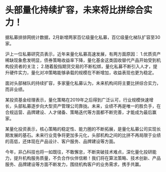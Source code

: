 # 头部量化持续扩容，未来将比拼综合实力！

据私募排排网统计数据，2月新增两家百亿级量化私募，百亿级量化梯队扩容至30家。

沪上一位私募研究员表示，近年来量化私募高速发展，有两方面原因：
1.优质资产稀缺现象愈发明显，债券策略收益率下降，量化基金这类固收替代产品开始受到机构投资者的关注；
2.随着股指期货交易的不断松绑，量化私募不断引入人才，提升硬件实力，量化对冲策略能够承载的规模在不断增加，收益表现也更为稳定。

面对头部梯队的持续扩容，多家量化私募认为，未来机构间将主要比拼综合实力，而非业绩。

某投资基金经理表示，量化策略在2019年之后得到广泛认可，行业规模快速增长，头部私募逐步向大型资产管理公司靠拢。未来，业绩不再是唯一的胜负手，在合规运营、品牌建设、人才储备、策略迭代等方面都不断完善，才能成为最后赢家。

某量化投资表示，核心策略的稳定性、能力圈的不断拓展，是量化私募公司实现长期发展的基石。未来行业竞争将更加多元化，头部机构之间的比拼不再局限于业绩的高低，还体现在产品设计、客户服务、品牌建设等方面。

今年，非凸科技也将一如既往，不敢懈怠，不断突破技术难点，深化量化投研能力，提升机构服务质量，不负合作伙伴信赖！我们将在算法策略、技术创新、产品服务、品牌建设等方面不断发力，围绕机构客户的业务需求，携手共赢。
